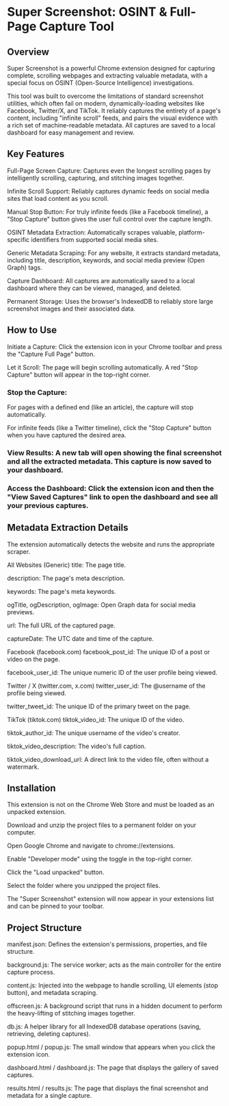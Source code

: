 # Super Screenshot: OSINT & Full-Page Capture Tool

## Overview

Super Screenshot is a powerful Chrome extension designed for capturing complete, scrolling webpages and extracting valuable metadata, with a special focus on OSINT (Open-Source Intelligence) investigations.

This tool was built to overcome the limitations of standard screenshot utilities, which often fail on modern, dynamically-loading websites like Facebook, Twitter/X, and TikTok. It reliably captures the entirety of a page's content, including "infinite scroll" feeds, and pairs the visual evidence with a rich set of machine-readable metadata. All captures are saved to a local dashboard for easy management and review.

## Key Features

Full-Page Screen Capture: Captures even the longest scrolling pages by intelligently scrolling, capturing, and stitching images together.

Infinite Scroll Support: Reliably captures dynamic feeds on social media sites that load content as you scroll.

Manual Stop Button: For truly infinite feeds (like a Facebook timeline), a "Stop Capture" button gives the user full control over the capture length.

OSINT Metadata Extraction: Automatically scrapes valuable, platform-specific identifiers from supported social media sites.

Generic Metadata Scraping: For any website, it extracts standard metadata, including title, description, keywords, and social media preview (Open Graph) tags.

Capture Dashboard: All captures are automatically saved to a local dashboard where they can be viewed, managed, and deleted.

Permanent Storage: Uses the browser's IndexedDB to reliably store large screenshot images and their associated data.

## How to Use

Initiate a Capture: Click the extension icon in your Chrome toolbar and press the "Capture Full Page" button.

Let it Scroll: The page will begin scrolling automatically. A red "Stop Capture" button will appear in the top-right corner.

### Stop the Capture:

For pages with a defined end (like an article), the capture will stop automatically.

For infinite feeds (like a Twitter timeline), click the "Stop Capture" button when you have captured the desired area.

### View Results: A new tab will open showing the final screenshot and all the extracted metadata. This capture is now saved to your dashboard.

### Access the Dashboard: Click the extension icon and then the "View Saved Captures" link to open the dashboard and see all your previous captures.

## Metadata Extraction Details

The extension automatically detects the website and runs the appropriate scraper.

All Websites (Generic)
title: The page title.

description: The page's meta description.

keywords: The page's meta keywords.

ogTitle, ogDescription, ogImage: Open Graph data for social media previews.

url: The full URL of the captured page.

captureDate: The UTC date and time of the capture.

Facebook (facebook.com)
facebook_post_id: The unique ID of a post or video on the page.

facebook_user_id: The unique numeric ID of the user profile being viewed.

Twitter / X (twitter.com, x.com)
twitter_user_id: The @username of the profile being viewed.

twitter_tweet_id: The unique ID of the primary tweet on the page.

TikTok (tiktok.com)
tiktok_video_id: The unique ID of the video.

tiktok_author_id: The unique username of the video's creator.

tiktok_video_description: The video's full caption.

tiktok_video_download_url: A direct link to the video file, often without a watermark.

## Installation

This extension is not on the Chrome Web Store and must be loaded as an unpacked extension.

Download and unzip the project files to a permanent folder on your computer.

Open Google Chrome and navigate to chrome://extensions.

Enable "Developer mode" using the toggle in the top-right corner.

Click the "Load unpacked" button.

Select the folder where you unzipped the project files.

The "Super Screenshot" extension will now appear in your extensions list and can be pinned to your toolbar.

## Project Structure

manifest.json: Defines the extension's permissions, properties, and file structure.

background.js: The service worker; acts as the main controller for the entire capture process.

content.js: Injected into the webpage to handle scrolling, UI elements (stop button), and metadata scraping.

offscreen.js: A background script that runs in a hidden document to perform the heavy-lifting of stitching images together.

db.js: A helper library for all IndexedDB database operations (saving, retrieving, deleting captures).

popup.html / popup.js: The small window that appears when you click the extension icon.

dashboard.html / dashboard.js: The page that displays the gallery of saved captures.

results.html / results.js: The page that displays the final screenshot and metadata for a single capture.
